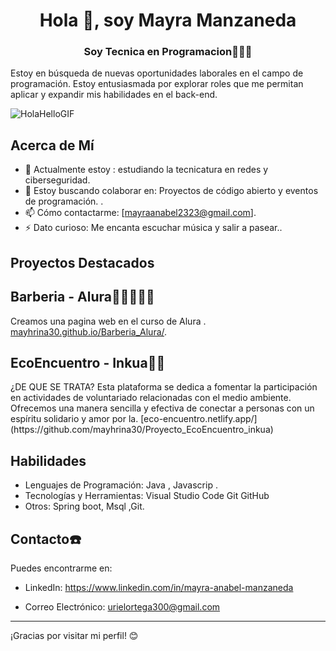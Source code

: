 <h1 align="center">Hola 👋, soy Mayra Manzaneda</h1>
<h3 align="center">Soy Tecnica en Programacion👩🏽‍💻</h3>
<p></p>Estoy en búsqueda de nuevas oportunidades laborales en el campo de  programación.
Estoy entusiasmada por explorar roles que me permitan aplicar y expandir mis habilidades en el back-end.

![HolaHelloGIF](https://github.com/mayhrina30/mayhrina30/assets/92487756/134f27ff-82b2-48b9-a791-1940c488f178)


## Acerca de Mí

- 🌱 Actualmente estoy : estudiando la tecnicatura en redes y ciberseguridad.
- 👯 Estoy buscando colaborar en: Proyectos de código abierto y eventos de programación.  .
- 📫 Cómo contactarme: [mayraanabel2323@gmail.com].
- ⚡ Dato curioso: Me encanta escuchar música y salir a pasear..

## Proyectos Destacados

<h2>Barberia - Alura🧔🏻💇🏻‍♂️</h2>

Creamos una pagina  web en el curso de Alura . [mayhrina30.github.io/Barberia_Alura/](https://github.com/tuusuario/nombre-del-proyecto-1).

<h2>EcoEncuentro - Inkua🌱🌱</h2>
¿DE QUE SE TRATA?
Esta plataforma se dedica a fomentar la participación en actividades de voluntariado relacionadas con el medio ambiente. Ofrecemos una manera sencilla y efectiva de conectar a personas con un espíritu solidario y amor por la. [eco-encuentro.netlify.app/](https://github.com/mayhrina30/Proyecto_EcoEncuentro_inkua)


## Habilidades

- Lenguajes de Programación: Java , Javascrip .
- Tecnologías y Herramientas: Visual Studio Code Git GitHub
- Otros: Spring boot, Msql ,Git.

## Contacto☎️

Puedes encontrarme en:
- LinkedIn: https://www.linkedin.com/in/mayra-anabel-manzaneda

- Correo Electrónico: urielortega300@gmail.com

---

¡Gracias por visitar mi perfil! 😊
